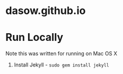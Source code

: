 # dasow.github.io

# Run Locally
Note this was written for running on Mac OS X

1. Install Jekyll - `sudo gem install jekyll`
